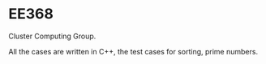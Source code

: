 # EE368
Cluster Computing Group.

All the cases are written in C++, the test cases for sorting, prime numbers.  
